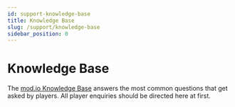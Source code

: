```yaml
---
id: support-knowledge-base
title: Knowledge Base
slug: /support/knowledge-base
sidebar_position: 0
---
```


# Knowledge Base

The [mod.io Knowledge Base](https://support.mod.io) answers the most common questions that get asked by players. All player enquiries should be directed here at first.